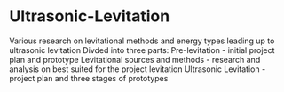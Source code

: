 # Ultrasonic-Levitation
Various research on levitational methods and energy types leading up to ultrasonic levitation
Divded into three parts:
Pre-levitation - initial project plan and prototype
Levitational sources and methods - research and analysis on best suited for the project levitation
Ultrasonic Levitation - project plan and three stages of prototypes
